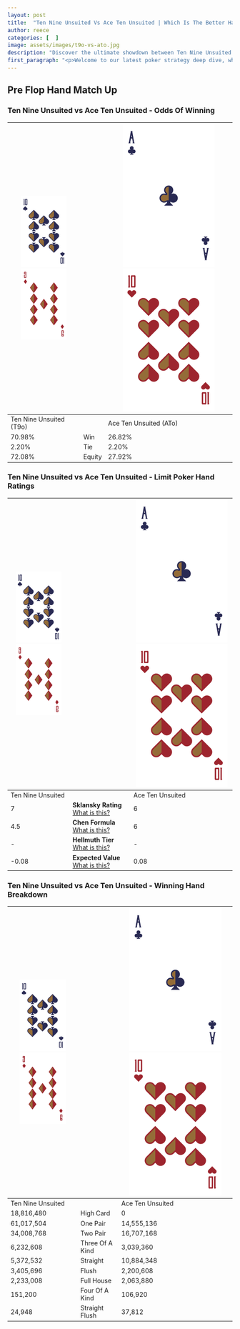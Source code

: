 ```yaml
---
layout: post
title:  "Ten Nine Unsuited Vs Ace Ten Unsuited | Which Is The Better Hand In Poker? A Complete Guide"
author: reece
categories: [  ]
image: assets/images/t9o-vs-ato.jpg
description: "Discover the ultimate showdown between Ten Nine Unsuited and Ace Ten Unsuited in poker! Uncover the odds, strategies, and scenarios where one hand triumphs over the other. Get ready to up your poker game with this thrilling analysis."
first_paragraph: "<p>Welcome to our latest poker strategy deep dive, where we're pitting two distinct hands against each other in a high-stakes showdown: Ten Nine Unsuited vs Ace Ten Unsuited.</p><p>In the dynamic world of poker, every decision counts, and knowing which hand holds the upper hand is key to your success at the table.</p><p>In this article, we'll dissect these two hands, explore the scenarios where one dominates the other, and equip you with the knowledge to make strategic choices that can tip the odds in your favor.</p><p>Get ready to unravel the intriguing dynamics of these poker hands and elevate your game to new heights.</p>"
---
```




[comment]: # (sp0)

## Pre Flop Hand Match Up

<div class="table hand-ratings" markdown="1"> 



### Ten Nine Unsuited vs Ace Ten Unsuited - Odds Of Winning


    
| ![image info](assets/images/hand1/T.png) ![image info](assets/images/hand1/9o.png) |  | ![image info](assets/images/hand2/A.png) ![image info](assets/images/hand2/To.png) |
| -------- | -------- | -------- |
| Ten Nine Unsuited (T9o) |  | Ace Ten Unsuited (ATo) |
| 70.98% | Win | 26.82% |
| 2.20% | Tie | 2.20% |
| 72.08% | Equity | 27.92% |




[comment]: # (sp1)



### Ten Nine Unsuited vs Ace Ten Unsuited - Limit Poker Hand Ratings


    
| ![image info](assets/images/hand1/T.png) ![image info](assets/images/hand1/9o.png) |  | ![image info](assets/images/hand2/A.png) ![image info](assets/images/hand2/To.png) |
| -------- | -------- | -------- |
| Ten Nine Unsuited |  | Ace Ten Unsuited |
| 7 | **Sklansky Rating** [What is this?](/sklansky-rating-explained) | 6 |
| 4.5 | **Chen Formula** [What is this?](/chen-formula-explained) | 6 |
| - | **Hellmuth Tier** [What is this?](/Hellmuth-tier-explained) | - |
| -0.08 | **Expected Value** [What is this?](/expected-value-explained) | 0.08 |




[comment]: # (sp2)



### Ten Nine Unsuited vs Ace Ten Unsuited - Winning Hand Breakdown


    
| ![image info](assets/images/hand1/T.png) ![image info](assets/images/hand1/9o.png) |  | ![image info](assets/images/hand2/A.png) ![image info](assets/images/hand2/To.png) |
| -------- | -------- | -------- |
| Ten Nine Unsuited |  | Ace Ten Unsuited |
| 18,816,480 | High Card | 0 |
| 61,017,504 | One Pair | 14,555,136 |
| 34,008,768 | Two Pair | 16,707,168 |
| 6,232,608 | Three Of A Kind | 3,039,360 |
| 5,372,532 | Straight | 10,884,348 |
| 3,405,696 | Flush | 2,200,608 |
| 2,233,008 | Full House | 2,063,880 |
| 151,200 | Four Of A Kind | 106,920 |
| 24,948 | Straight Flush | 37,812 |




[comment]: # (sp3)



</div>

[comment]: # (sp4)



[comment]: # (sp5)

